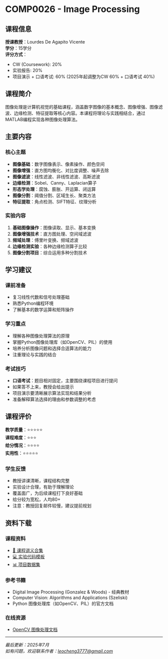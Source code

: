 # COMP0026 - Image Processing

## 课程信息

**授课教授**：Lourdes De Agapito Vicente  
**学分**：15学分  
**评分方式**：
- CW (Coursework): 20%
- 实验报告: 20% 
- 项目演示 + 口语考试: 60% (2025年起调整为CW 60% + 口语考试 40%)

## 课程简介

图像处理是计算机视觉的基础课程，涵盖数字图像的基本概念、图像增强、图像滤波、边缘检测、特征提取等核心内容。本课程将理论与实践相结合，通过MATLAB编程实现各种图像处理算法。

## 主要内容

### 核心主题
- **图像基础**：数字图像表示、像素操作、颜色空间
- **图像增强**：直方图均衡化、对比度调整、噪声去除
- **图像滤波**：线性滤波、非线性滤波、高斯滤波
- **边缘检测**：Sobel、Canny、Laplacian算子
- **形态学处理**：腐蚀、膨胀、开运算、闭运算
- **图像分割**：阈值分割、区域生长、聚类方法
- **特征提取**：角点检测、SIFT特征、纹理分析

### 实验内容
1. **基础图像操作**：图像读取、显示、基本变换
2. **图像增强技术**：直方图处理、空间域滤波
3. **频域处理**：傅里叶变换、频域滤波
4. **边缘检测实验**：各种边缘检测算子比较
5. **图像分割项目**：综合运用多种分割技术

## 学习建议

### 课前准备
- 复习线性代数和信号处理基础
- 熟悉Python编程环境
- 了解基本的数学运算和矩阵操作

### 学习重点
- 理解各种图像处理算法的原理
- 掌握Python图像处理库（如OpenCV、PIL）的使用
- 培养分析图像问题和选择合适算法的能力
- 注重理论与实践的结合

### 考试技巧
- **口语考试**：题目相对固定，主要围绕课程项目进行提问
- 如果答不上来，教授会给出提示
- 项目演示要清晰展示算法实现和结果分析
- 准备解释算法选择的理由和参数调整的考虑

## 课程评价

**教学质量**：⭐⭐⭐⭐⭐  
**课程难度**：⭐⭐⭐  
**给分情况**：⭐⭐⭐⭐  
**实用性**：⭐⭐⭐⭐⭐

### 学生反馈
- 教授讲课清晰，课程结构完整
- 实验设计合理，有助于理解理论
- 覆盖面广，为后续课程打下良好基础
- 给分较为宽松，人均80+
- 注意：教授回复邮件较慢，建议提前规划

## 资料下载

### 课程资料
- [📖 课程讲义合集](https://github.com/user/ucl-cgvi-materials/blob/main/comp0026/lectures.pdf)
- [💻 实验代码模板](https://github.com/user/ucl-cgvi-materials/blob/main/comp0026/lab_templates.zip)
- [📊 项目数据集](https://github.com/user/ucl-cgvi-materials/blob/main/comp0026/datasets.zip)

### 参考书籍
- Digital Image Processing (Gonzalez & Woods) - 经典教材
- Computer Vision: Algorithms and Applications (Szeliski)
- Python 图像处理库（如OpenCV、PIL）的官方文档

### 在线资源
- [OpenCV 图像处理文档](https://docs.opencv.org/4.x/d2/d96/tutorial_py_table_of_contents_imgproc.html)

---

*最后更新：2025年7月*  
*如有问题，欢迎联系作者：leocheng3777@gmail.com*